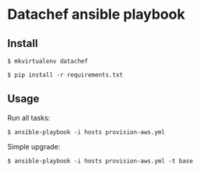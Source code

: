 Datachef ansible playbook
==========================

Install
--------

`$ mkvirtualenv datachef`

`$ pip install -r requirements.txt`


Usage
------

Run all tasks:

`$ ansible-playbook -i hosts provision-aws.yml`

Simple upgrade:

`$ ansible-playbook -i hosts provision-aws.yml -t base`
